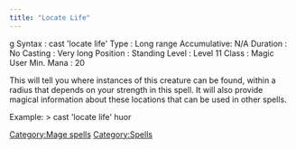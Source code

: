 ```yaml
---
title: "Locate Life"
---
```


<nowiki>g Syntax : cast 'locate life' Type : Long range Accumulative:
N/A Duration : No Casting : Very long Position : Standing Level : Level
11 Class : Magic User Min. Mana : 20

</pre>

This will tell you where instances of this creature can be found, within
a radius that depends on your strength in this spell. It will also
provide magical information about these locations that can be used in
other spells.

Example: \> cast 'locate life' huor

[Category:Mage spells](Category:Mage_spells "wikilink")
[Category:Spells](Category:Spells "wikilink")